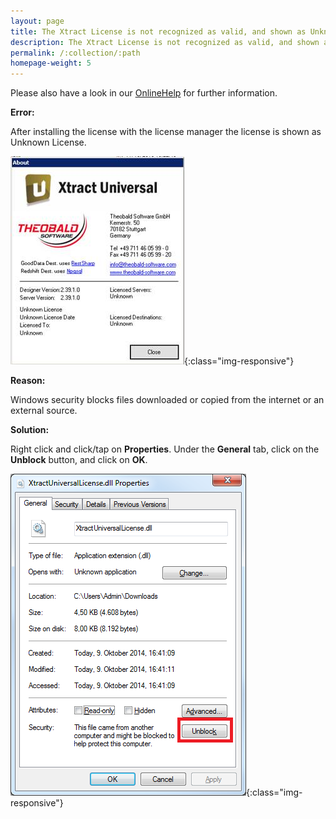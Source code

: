 ```yaml
---
layout: page
title: The Xtract License is not recognized as valid, and shown as Unknown License
description: The Xtract License is not recognized as valid, and shown as Unknown License
permalink: /:collection/:path
homepage-weight: 5
---
```


Please also have a look in our [OnlineHelp](https://help.theobald-software.com/en/) for further information.


**Error:**

After installing the license with the license manager the license is shown as Unknown License.

![LicenseUnblock01](/img/contents/LicenseUnblock01.jpg){:class="img-responsive"}

**Reason:**

Windows security blocks files downloaded or copied from the internet or an external source.


**Solution:**

Right click and click/tap on **Properties**. Under the **General** tab, click on the **Unblock** button, and click on **OK**. 

![LicenseUnblock02](/img/contents/LicenseUnblock02.png){:class="img-responsive"}